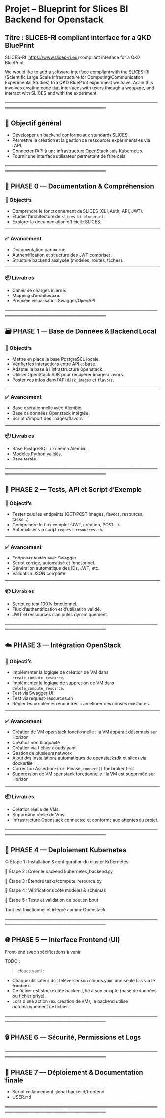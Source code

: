 # Projet – Blueprint for Slices BI Backend for Openstack

## Titre : **SLICES-RI compliant interface for a QKD BluePrint**

SLICES-RI (https://www.slices-ri.eu) compliant interface for a QKD BluePrint.

We would like to add a software interface compliant with the SLICES-RI (Scientific Large Scale Infrastructure for Computing/Communication Experimental Studies) to a QKD BluePrint experiment we have.  Again this involves creating code that interfaces with users through a webpage, and interact with SLICES and with the experiment.

═══════════════════════════════════════════════════════════════════════════════════

## 🎯 Objectif général

- Développer un backend conforme aux standards SLICES.
- Permettre la création et la gestion de ressources expérimentales via l’API.
- Connecter l’API à une infrastructure OpenStack puis Kubernetes.
- Fournir une interface utilisateur permettant de faire cela

═══════════════════════════════════════════════════════════════════════════════════

## 📘 PHASE 0 — Documentation & Compréhension

### 🎯 Objectifs
- Comprendre le fonctionnement de SLICES (CLI, Auth, API, JWT).
- Étudier l’architecture de `slices-bi-blueprint`.
- Explorer la documentation officielle SLICES.
---
### ✅ Avancement
- Documentation parcourue.
- Authentification et structure des JWT comprises.
- Structure backend analysée (modèles, routes, tâches).
---
### 📦 Livrables
- Cahier de charges interne.
- Mapping d’architecture.
- Première visualisation Swagger/OpenAPI.

═══════════════════════════════════════════════════════════════════════════════════

## 🗃️ PHASE 1 — Base de Données & Backend Local

### 🎯 Objectifs
- Mettre en place la base PostgreSQL locale.
- Vérifier les interactions entre API et base.
- Adapter la base à l'infrastructure Openstack.
- Utiliser OpenStack SDK pour récupérer images/flavors.
- Poster ces infos dans l’API `disk_images` et `flavors`.
---
### ✅ Avancement
- Base opérationnelle avec Alembic.
- Base de données Openstack intégrée.
- Script d’import des images/flavors.
---
### 📦 Livrables
- Base PostgreSQL + schéma Alembic.
- Modèles Python validés.
- Base testée.

═══════════════════════════════════════════════════════════════════════════════════

## 🧪 PHASE 2 — Tests, API et Script d’Exemple

### 🎯 Objectifs
- Tester tous les endpoints (GET/POST images, flavors, resources, tasks...).
- Comprendre le flux complet (JWT, création, POST...).
- Automatiser via script `request-resources.sh`.
---
### ✅ Avancement
- Endpoints testés avec Swagger.
- Script corrigé, automatisé et fonctionnel.
- Génération automatique des IDs, JWT, etc.
- Validation JSON complète.
---
### 📦 Livrables
- Script de test 100% fonctionnel.
- Flux d’authentification et d’utilisation validé.
- JWT et ressources manipulés dynamiquement.

═══════════════════════════════════════════════════════════════════════════════════
## ☁️ PHASE 3 — Intégration OpenStack

### 🎯 Objectifs
- Implémenter la logique de création de VM dans `create_compute_resource`.
- Implémenter la logique de suppresion de VM dans `delete_compute_resource`.
- Test via Swagger UI.
- Test via request-resources.sh
- Régler les problèmes rencontrés + améliorer des choses existantes.
---
### ✅ Avancement
- Création de VM openstack fonctionnelle : la VM apparait désormais sur Horizon
- Création non bloquante
- Création via fichier clouds.yaml
- Gestion de plusieurs network
- Ajout des installations automatiques de openstacksdk et slices via dockerfile
- Correction AssertionError: Please, `connect()` the broker first
- Suppression de VM openstack fonctionnelle : la VM est supprimée sur Horizon
---
### 📦 Livrables
- Création réelle de VMs.
- Suppresion réelle de Vms.
- Infrastructure Openstack connectée et conforme aux attentes du projet.

═══════════════════════════════════════════════════════════════════════════════════
## 🐳 PHASE 4 — Déploiement Kubernetes

⚙️ Étape 1 : Installation & configuration du cluster Kubernetes

🧠 Étape 2 : Créer le backend kubernetes_backend.py

🧩 Étape 3 : Étendre tasks/compute_resource.py

🧱 Étape 4 : Vérifications côté modèles & schémas

🧪 Étape 5 : Tests et validation de bout en bout

Tout est fonctionnel et intégré comme Openstack.

═══════════════════════════════════════════════════════════════════════════════════
## 🌐 PHASE 5 — Interface Frontend (UI)
Front-end avec spécifications à venir.

TODO :
> clouds.yaml :
  - Chaque utilisateur doit téléverser son clouds.yaml une seule fois via le frontend.
  - Ce fichier est stocké côté backend, lié à son compte (base de données ou fichier privé).
  - Lors d'une action (ex: création de VM), le backend utilise automatiquement ce fichier.
    
═══════════════════════════════════════════════════════════════════════════════════
## 🔒 PHASE 6 — Sécurité, Permissions et Logs
═══════════════════════════════════════════════════════════════════════════════════
## 🚀 PHASE 7 — Déploiement & Documentation finale

- Script de lancement global backend/frontend
- USER.md

  
═══════════════════════════════════════════════════════════════════════════════════
